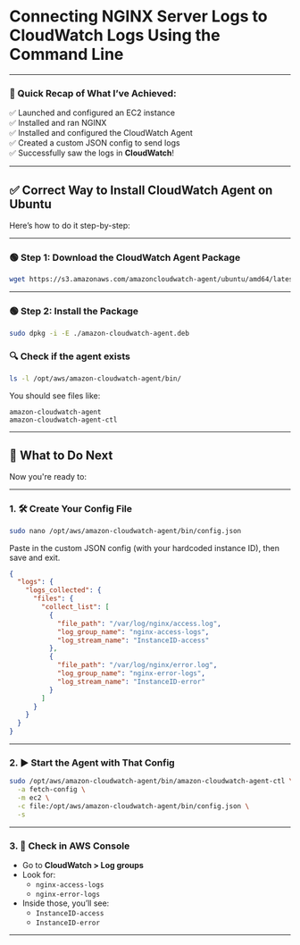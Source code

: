 # Connecting NGINX Server Logs to CloudWatch Logs Using the Command Line

---

### 🧩 Quick Recap of What I’ve Achieved:

✅ Launched and configured an EC2 instance  
✅ Installed and ran NGINX  
✅ Installed and configured the CloudWatch Agent  
✅ Created a custom JSON config to send logs  
✅ Successfully saw the logs in **CloudWatch**!

---

## ✅ Correct Way to Install CloudWatch Agent on Ubuntu

Here’s how to do it step-by-step:

---

### 🟢 Step 1: Download the CloudWatch Agent Package

```bash
wget https://s3.amazonaws.com/amazoncloudwatch-agent/ubuntu/amd64/latest/amazon-cloudwatch-agent.deb
```

---

### 🟢 Step 2: Install the Package

```bash
sudo dpkg -i -E ./amazon-cloudwatch-agent.deb
```

### 🔍 Check if the agent exists

```bash
ls -l /opt/aws/amazon-cloudwatch-agent/bin/
```

You should see files like:

```
amazon-cloudwatch-agent
amazon-cloudwatch-agent-ctl
```

---

## 📁 What to Do Next

Now you're ready to:

---

### 1. 🛠️ Create Your Config File

```bash
sudo nano /opt/aws/amazon-cloudwatch-agent/bin/config.json
```

Paste in the custom JSON config (with your hardcoded instance ID), then save and exit.

```json
{
  "logs": {
    "logs_collected": {
      "files": {
        "collect_list": [
          {
            "file_path": "/var/log/nginx/access.log",
            "log_group_name": "nginx-access-logs",
            "log_stream_name": "InstanceID-access"
          },
          {
            "file_path": "/var/log/nginx/error.log",
            "log_group_name": "nginx-error-logs",
            "log_stream_name": "InstanceID-error"
          }
        ]
      }
    }
  }
}
```

---

### 2. ▶️ Start the Agent with That Config

```bash
sudo /opt/aws/amazon-cloudwatch-agent/bin/amazon-cloudwatch-agent-ctl \
  -a fetch-config \
  -m ec2 \
  -c file:/opt/aws/amazon-cloudwatch-agent/bin/config.json \
  -s
```

---

### 3. 🔎 Check in AWS Console

- Go to **CloudWatch > Log groups**
- Look for:
  - `nginx-access-logs`
  - `nginx-error-logs`
- Inside those, you’ll see:
  - `InstanceID-access`
  - `InstanceID-error`

---